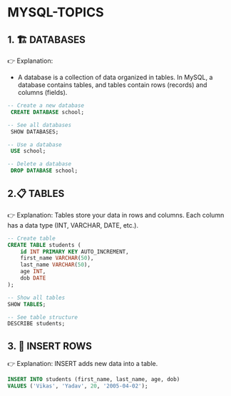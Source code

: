 # MYSQL-TOPICS
## 1. 🏗 DATABASES
👉 Explanation:
- A database is a collection of data organized in tables. In MySQL, a database contains tables, and tables contain rows (records) and columns (fields).
```sql
-- Create a new database
 CREATE DATABASE school;

-- See all databases
 SHOW DATABASES;

-- Use a database
 USE school;

-- Delete a database
 DROP DATABASE school;
```

## 2.📋 TABLES

👉 Explanation:
Tables store your data in rows and columns. Each column has a data type (INT, VARCHAR, DATE, etc.).
```sql
-- Create table
CREATE TABLE students (
    id INT PRIMARY KEY AUTO_INCREMENT,
    first_name VARCHAR(50),
    last_name VARCHAR(50),
    age INT,
    dob DATE
);

-- Show all tables
SHOW TABLES;

-- See table structure
DESCRIBE students;

```


## 3. 📝 INSERT ROWS

👉 Explanation:
INSERT adds new data into a table.
```sql
INSERT INTO students (first_name, last_name, age, dob)
VALUES ('Vikas', 'Yadav', 20, '2005-04-02');

```
